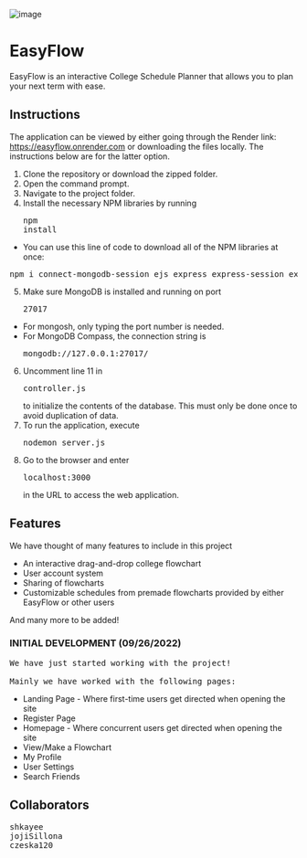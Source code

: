 ![image](https://drive.google.com/uc?export=view&id=1k2cXEq_GKrpkx61DkVS3F-oXZ4q--uiF)
# EasyFlow

EasyFlow is an interactive College Schedule Planner that allows you to plan your next term with ease.

## Instructions
The application can be viewed by either going through the Render link: https://easyflow.onrender.com or downloading the files locally. The instructions below are for the latter option.
1. Clone the repository or download the zipped folder.
2. Open the command prompt.
3. Navigate to the project folder.
4. Install the necessary NPM libraries by running <pre>npm install</pre>
* You can use this line of code to download all of the NPM libraries at once:
<pre>
npm i connect-mongodb-session ejs express express-session express-validator mongoose nodemon multer jquery-ui-dist
</pre>
5. Make sure MongoDB is installed and running on port <pre>27017</pre>
* For mongosh, only typing the port number is needed.
* For MongoDB Compass, the connection string is <pre>mongodb://127.0.0.1:27017/</pre>
6. Uncomment line 11 in <pre>controller.js</pre> to initialize the contents of the database. This must only be done once to avoid duplication of data.
7. To run the application, execute <pre>nodemon server.js</pre>
8. Go to the browser and enter <pre>localhost:3000</pre> in the URL to access the web application.

## Features

We have thought of many features to include in this project
* An interactive drag-and-drop college flowchart
* User account system
* Sharing of flowcharts
* Customizable schedules from premade flowcharts provided by either EasyFlow or other users

And many more to be added!

### INITIAL DEVELOPMENT (09/26/2022)

<pre>
We have just started working with the project!

Mainly we have worked with the following pages:
</pre>
* Landing Page - Where first-time users get directed when opening the site
* Register Page
* Homepage - Where concurrent users get directed when opening the site
* View/Make a Flowchart
* My Profile
* User Settings
* Search Friends


## Collaborators

<pre>
shkayee
jojiSillona
czeska120
</pre>
